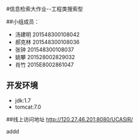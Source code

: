 #信息检索大作业--工程类搜索型


##小组成员：


 - 汤建明  201548300108042
 - 郝克林  201548300108036
 - 张钟     201548300108037
 - 姚攀     201528002829032
 - 肖竹     2015E8002861047


## 开发环境
- jdk:1.7
- tomcat:7.0


##线上访问地址
http://120.27.46.201:8080/UCASIR/


addd